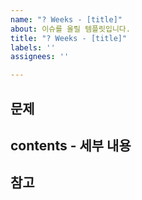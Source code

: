 ```yaml
---
name: "? Weeks - [title]"
about: 이슈를 올릴 템플릿입니다.
title: "? Weeks - [title]"
labels: ''
assignees: ''

---
```


## 문제

## contents - 세부 내용


## 참고
